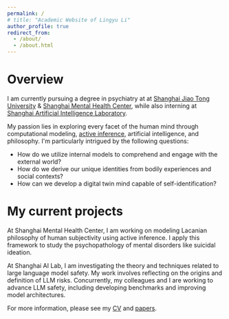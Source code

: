 ```yaml
---
permalink: /
# title: "Academic Website of Lingyu Li"
author_profile: true
redirect_from: 
  - /about/
  - /about.html
---
```


Overview
======
I am currently pursuing a degree in psychiatry at at [Shanghai Jiao Tong University][sjtu] & [Shanghai Mental Health Center][smhc], while also interning at [Shanghai Artificial Intelligence Laboratory][shailab].

My passion lies in exploring every facet of the human mind through computational modeling, [active inference][fep], artificial intelligence, and philosophy. I'm particularly intrigued by the following questions:

* How do we utilize internal models to comprehend and engage with the external world?
* How do we derive our unique identities from bodily experiences and social contexts?
* How can we develop a digital twin mind capable of self-identification?


My current projects
======
At Shanghai Mental Health Center, I am working on modeling Lacanian philosophy of human subjectivity using active inference. I apply this framework to study the psychopathology of mental disorders like suicidal ideation.

At Shanghai AI Lab, I am investigating the theory and techniques related to large language model safety. My work involves reflecting on the origins and definition of LLM risks. Concurrently, my colleagues and I are working to advance LLM safety, including developing benchmarks and improving model architectures.



For more information, please see my [CV](http://www.lingyuli.site/cv/) and [papers](http://www.lingyuli.site/papers/).

[sjtu]: https://en.sjtu.edu.cn/
[smhc]: https://www.smhc.org.cn/English/
[shailab]: https://www.shlab.org.cn/
[fep]: https://en.wikipedia.org/wiki/Free_energy_principle